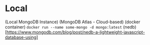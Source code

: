 

# Local
(Local MongoDB Instance)
(MongoDB Atlas - Cloud-based)
(docker container) ``` docker run --name some-mongo -d mongo:latest ```
(nedb)[https://www.mongodb.com/blog/post/nedb-a-lightweight-javascript-database-using]